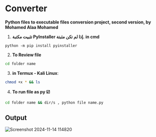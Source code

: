# Converter
**Python files to executable files conversion project, second version, by Mohamed Alaa Mohamed**

1. **تثبيت مكتبة PyInstaller إذا لم تكن مثبتة. in cmd**
```
python -m pip install pyinstaller
```
2. __To Review file__
 ```bash
cd folder name
   ```
3. __in Termux - Kali Linux__:
```bash 
chmod +x * && ls 
```

4. __To run file as py ☑️__
```bash
cd folder name && dir/s , python file name.py
   ```

## Output
![Screenshot 2024-11-14 114820](https://github.com/user-attachments/assets/61a807c4-ee18-4144-bffb-f492e75e1794)


